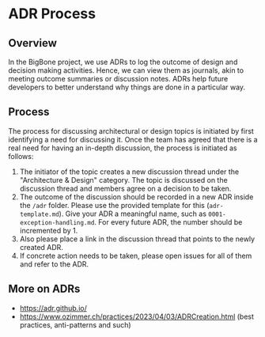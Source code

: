 # ADR Process

## Overview

In the BigBone project, we use ADRs to log the outcome of design and decision making activities. Hence, we can view them
as journals, akin to meeting outcome summaries or discussion notes. ADRs help future developers to better understand why
things are done in a particular way.

## Process

The process for discussing architectural or design topics is initiated by first identifying a need for discussing it.
Once the team has agreed that there is a real need for having an in-depth discussion, the process is initiated as
follows:

1. The initiator of the topic creates a new discussion thread under the "Architecture & Design" category. The topic is
   discussed on the discussion thread and members agree on a decision to be taken.
2. The outcome of the discussion should be recorded in a new ADR inside the `/adr` folder. Please use the provided 
   template for this (`adr-template.md`). Give your ADR a meaningful name, such as `0001-exception-handling.md`. For
   every future ADR, the number should be incremented by 1.
3. Also please place a link in the discussion thread that points to the newly created ADR.
4. If concrete action needs to be taken, please open issues for all of them and refer to the ADR.

## More on ADRs

- https://adr.github.io/
- https://www.ozimmer.ch/practices/2023/04/03/ADRCreation.html (best practices, anti-patterns and such)